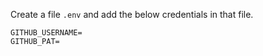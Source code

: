 Create a file `.env` and add the below credentials in that file.
```
GITHUB_USERNAME=
GITHUB_PAT=
```